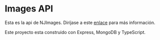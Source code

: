 # Images API
Esta es la api de NJImages. Diríjase a este [enlace](https://github.com/santiagocuebas/images-next14-app) para más información.

Este proyecto esta construido con Express, MongoDB y TypeScript.
